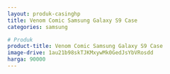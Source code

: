 ```yaml
---
layout: produk-casinghp
title: Venom Comic Samsung Galaxy S9 Case
categories: samsung

# Produk
product-title: Venom Comic Samsung Galaxy S9 Case
image-drive: 1au21b98skTJKMxywMk0GedJsYbVRosdd
harga: 90000
---
```

